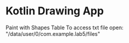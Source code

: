 # Kotlin Drawing App

Paint with Shapes Table
To access txt file open: "/data/user/0/com.example.lab5/files"
